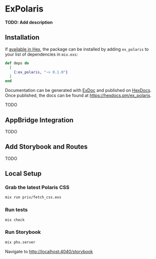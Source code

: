 # ExPolaris

**TODO: Add description**

## Installation

If [available in Hex](https://hex.pm/docs/publish), the package can be installed
by adding `ex_polaris` to your list of dependencies in `mix.exs`:

```elixir
def deps do
  [
    {:ex_polaris, "~> 0.1.0"}
  ]
end
```

Documentation can be generated with [ExDoc](https://github.com/elixir-lang/ex_doc)
and published on [HexDocs](https://hexdocs.pm). Once published, the docs can
be found at <https://hexdocs.pm/ex_polaris>.

TODO

## AppBridge Integration

TODO

## Add Storybook and Routes

TODO

## Local Setup

### Grab the latest Polaris CSS

```bash
mix run priv/fetch_css.exs
```

### Run tests

```bash
mix check
```

### Run Storybook

```bash
mix phx.server
```

Navigate to [http://localhost:4040/storybook](http://localhost:4040/storybook)
